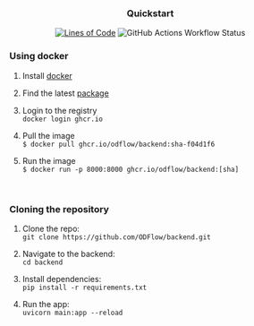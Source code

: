 <div align="center">

<h3> Quickstart </h4>

[![Lines of Code](https://sonarcloud.io/api/project_badges/measure?project=ODFlow_backend&metric=ncloc)](https://sonarcloud.io/summary/new_code?id=ODFlow_backend)
![GitHub Actions Workflow Status](https://img.shields.io/github/actions/workflow/status/ODFlow/backend/docker-build.yml?color=%233e75b5)


</div>

### Using docker
1. Install [docker](https://www.docker.com/)
2. Find the latest [package](https://github.com/ODFlow/backend/pkgs/container/backend)
3. Login to the registry <br>
  `docker login ghcr.io`

4. Pull the image <br>
   `$ docker pull ghcr.io/odflow/backend:sha-f04d1f6`
   
6. Run the image <br>
   `$ docker run -p 8000:8000 ghcr.io/odflow/backend:[sha]`

<br>

### Cloning the repository

1. Clone the repo: <br>
` git clone https://github.com/ODFlow/backend.git `

2. Navigate to the backend: <br>
` cd backend `

3. Install dependencies: <br>
` pip install -r requirements.txt `

4. Run the app: <br>
` uvicorn main:app --reload `
